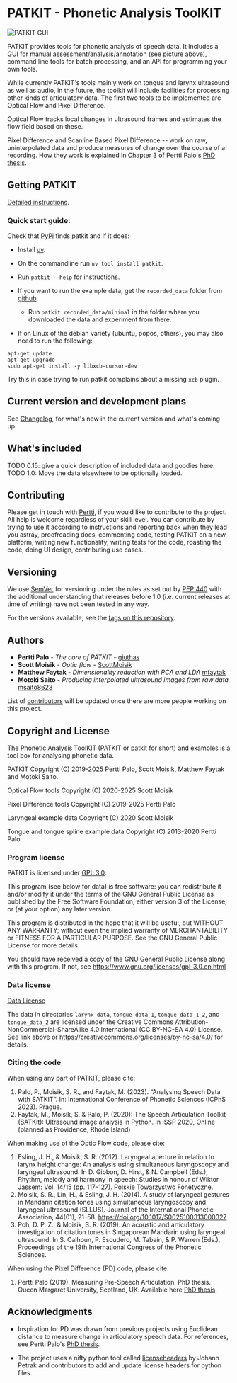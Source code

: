 # PATKIT - Phonetic Analysis ToolKIT 

![PATKIT GUI](PATKIT_UI.png)

PATKIT provides tools for phonetic analysis of speech data. It includes a GUI
for manual assessment/analysis/annotation (see picture above), command line
tools for batch processing, and an API for programming your own tools.

While currently PATKIT's tools mainly work on tongue and larynx ultrasound as
well as audio, in the future, the toolkit will include facilities for processing
other kinds of articulatory data. The first two tools to be implemented are
Optical Flow and Pixel Difference.

Optical Flow tracks local changes in ultrasound frames and estimates
the flow field based on these.

Pixel Difference and Scanline Based Pixel Difference -- work on raw,
uninterpolated data and produce measures of change over the course of a
recording. How they work is explained in Chapter 3 of Pertti Palo's [PhD
thesis](https://eresearch.qmu.ac.uk/handle/20.500.12289/10163).

## Getting PATKIT

[Detailed instructions](docs/Installing_and_using.markdown).

### Quick start guide: 

Check that [PyPi](https://pypi.org/search/?q=patkit) finds patkit and if it
does:
- Install [uv](https://docs.astral.sh/uv/#getting-started).
- On the commandline run `uv tool install patkit`.
- Run `patkit --help` for instructions.
- If you want to run the example data, get the `recorded_data` folder from
  [github](https://github.com/giuthas/patkit).
  - Run `patkit recorded_data/minimal` in the folder where you downloaded the data
    and experiment from there.

- If on Linux of the debian variety (ubuntu, popos, others), you may also need 
to run the following:
```shell
apt-get update
apt-get upgrade
sudo apt-get install -y libxcb-cursor-dev
```
Try this in case trying to run patkit complains about a missing `xcb` plugin.

## Current version and development plans

See [Changelog](docs/Changelog.markdown), for what's new in the current version
and what's coming up.


## What's included

TODO 0.15: give a quick description of included data and goodies here.
TODO 1.0: Move the data elsewhere to be optionally loaded.

## Contributing

Please get in touch with [Pertti](https://taurlin.org), if you would like to
contribute to the project. All help is welcome regardless of your skill level.
You can contribute by trying to use it according to instructions and reporting
back when they lead you astray, proofreading docs, commenting code, testing
PATKIT on a new platform, writing new functionality, writing tests for the code,
roasting the code, doing UI design, contributing use cases...

## Versioning

We use [SemVer](http://semver.org/) for versioning under the rules as
set out by [PEP 440](https://www.python.org/dev/peps/pep-0440/) with
the additional understanding that releases before 1.0 (i.e. current
releases at time of writing) have not been tested in any way.

For the versions available, see the [tags on this
repository](https://github.com/giuthas/patkit/tags).

## Authors

* **Pertti Palo** - *The core of PATKIT* - [giuthas](https://github.com/giuthas)
* **Scott Moisik** - *Optic flow* - [ScottMoisik](https://github.com/ScottMoisik)
* **Matthew Faytak** - *Dimensionality reduction with PCA and LDA*
  [mfaytak](https://github.com/mfaytak)
* **Motoki Saito** - *Producing interpolated ultrasound images from raw data*
  [msaito8623](https://github.com/msaito8623)

List of [contributors](https://github.com/your/project/CONTRIBUTORS.markdown)
will be updated once there are more people working on this project.

## Copyright and License

The Phonetic Analysis ToolKIT (PATKIT or patkit for short) and examples is a
tool box for analysing phonetic data.

PATKIT Copyright (C) 2019-2025 Pertti Palo, Scott Moisik, Matthew
Faytak and Motoki Saito.

Optical Flow tools Copyright (C) 2020-2025 Scott Moisik

Pixel Difference tools Copyright (C) 2019-2025 Pertti Palo

Laryngeal example data Copyright (C) 2020 Scott Moisik

Tongue and tongue spline example data Copyright (C) 2013-2020 Pertti Palo

### Program license

PATKIT is licensed under [GPL
3.0](https://github.com/giuthas/patkit/blob/master/LICENSE.markdown).

This program (see below for data) is free software: you can
redistribute it and/or modify it under the terms of the GNU General
Public License as published by the Free Software Foundation, either
version 3 of the License, or (at your option) any later version.

This program is distributed in the hope that it will be useful, but
WITHOUT ANY WARRANTY; without even the implied warranty of
MERCHANTABILITY or FITNESS FOR A PARTICULAR PURPOSE. See the GNU
General Public License for more details.

You should have received a copy of the GNU General Public License
along with this program.  If not, see
<https://www.gnu.org/licenses/gpl-3.0.en.html>

### Data license

[Data
License](https://github.com/giuthas/patkit/blob/master/DATA_LICENSE_by-nc-sa.markdown)

The data in directories `larynx_data`, `tongue_data_1`,
`tongue_data_1_2`, and `tongue_data_2` are licensed under the Creative
Commons Attribution-NonCommercial-ShareAlike 4.0 International (CC
BY-NC-SA 4.0) License. See link above or
<https://creativecommons.org/licenses/by-nc-sa/4.0/> for details.

### Citing the code

When using any part of PATKIT, please cite:

1. Palo, P., Moisik, S. R., and Faytak, M. (2023). “Analysing Speech Data with
SATKIT”. In: International Conference of Phonetic Sciences (ICPhS 2023).
Prague.
2. Faytak, M., Moisik, S. & Palo, P. (2020): The Speech Articulation Toolkit
(SATKit): Ultrasound image analysis in Python. In ISSP 2020, Online (planned as
Providence, Rhode Island)

When making use of the Optic Flow code, please cite:

1. Esling, J. H., & Moisik, S. R. (2012). Laryngeal aperture in
relation to larynx height change: An analysis using simultaneous
laryngoscopy and laryngeal ultrasound. In D. Gibbon, D. Hirst, &
N. Campbell (Eds.), Rhythm, melody and harmony in speech: Studies in
honour of Wiktor Jassem: Vol. 14/15 (pp. 117–127). Polskie Towarzystwo
Fonetyczne.
2. Moisik, S. R., Lin, H., & Esling, J. H. (2014). A study of
laryngeal gestures in Mandarin citation tones using simultaneous
laryngoscopy and laryngeal ultrasound (SLLUS). Journal of the
International Phonetic Association, 44(01),
21–58. <https://doi.org/10.1017/S0025100313000327>
3. Poh, D. P. Z., & Moisik, S. R. (2019). An acoustic and
articulatory investigation of citation tones in Singaporean Mandarin
using laryngeal ultrasound. In S. Calhoun, P. Escudero, M. Tabain, &
P. Warren (Eds.), Proceedings of the 19th International Congress of
the Phonetic Sciences.

When using the Pixel Difference (PD) code, please cite:

1. Pertti Palo (2019). Measuring Pre-Speech Articulation. PhD
thesis. Queen Margaret University, Scotland, UK. Available here [PhD
thesis](https://eresearch.qmu.ac.uk/handle/20.500.12289/10163).

## Acknowledgments

* Inspiration for PD was drawn from previous projects using Euclidean
  distance to measure change in articulatory speech data. For
  references, see Pertti Palo's [PhD
  thesis](https://eresearch.qmu.ac.uk/handle/20.500.12289/10163).

* The project uses a nifty python tool called
  [licenseheaders](https://github.com/johann-petrak/licenseheaders) by
  Johann Petrak and contributors to add and update license headers for
  python files.
